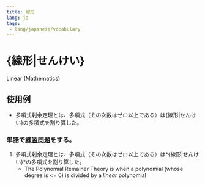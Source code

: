 ```yaml
---
title: 線形
lang: ja
tags:
 - lang/japanese/vocabulary
---
```

# {線形|せんけい}
Linear (Mathematics)
## 使用例
- 多項式剰余定理とは、多項式（その次数はゼロ以上である）は{線形|せんけい}の多項式を割り算した。

### 単語で[練習問題](練習問題.md)をする。
1. 多項式剰余定理とは、多項式（その次数はゼロ以上である）は*{線形|せんけい}*の多項式を割り算した。
	- The Polynomial Remainer  Theory is when a polynomial (whose degree is <= 0) is divided by a *linear* polynomial